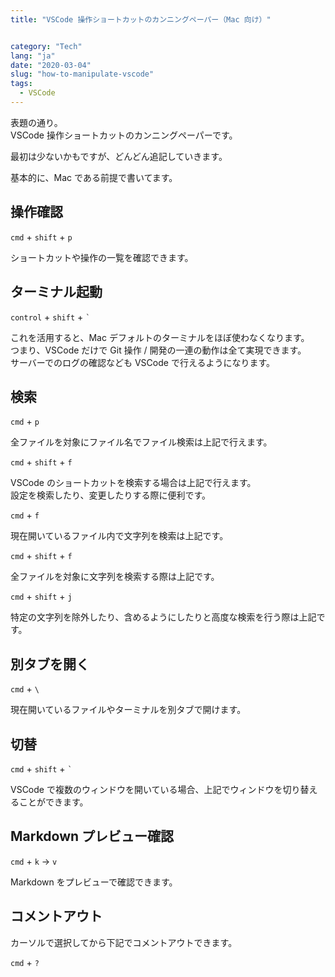 ```yaml
---
title: "VSCode 操作ショートカットのカンニングペーパー（Mac 向け）"


category: "Tech"
lang: "ja"
date: "2020-03-04"
slug: "how-to-manipulate-vscode"
tags:
  - VSCode
---
```


表題の通り。  
VSCode 操作ショートカットのカンニングペーパーです。

最初は少ないかもですが、どんどん追記していきます。

基本的に、Mac である前提で書いてます。

## 操作確認

`cmd` + `shift` + `p`

ショートカットや操作の一覧を確認できます。

## ターミナル起動

`control` + `shift` + `` ` ``

これを活用すると、Mac デフォルトのターミナルをほぼ使わなくなります。  
つまり、VSCode だけで Git 操作 / 開発の一連の動作は全て実現できます。  
サーバーでのログの確認なども VSCode で行えるようになります。

## 検索

`cmd` + `p`

全ファイルを対象にファイル名でファイル検索は上記で行えます。

`cmd` + `shift` + `f`

VSCode のショートカットを検索する場合は上記で行えます。  
設定を検索したり、変更したりする際に便利です。

`cmd` + `f`

現在開いているファイル内で文字列を検索は上記です。

`cmd` + `shift` + `f`

全ファイルを対象に文字列を検索する際は上記です。

`cmd` + `shift` + `j`

特定の文字列を除外したり、含めるようにしたりと高度な検索を行う際は上記です。

## 別タブを開く

`cmd` + `\`

現在開いているファイルやターミナルを別タブで開けます。

## 切替

`cmd` + `shift` + `` ` ``

VSCode で複数のウィンドウを開いている場合、上記でウィンドウを切り替えることができます。

## Markdown プレビュー確認

`cmd` + `k` → `v`

Markdown をプレビューで確認できます。

## コメントアウト

カーソルで選択してから下記でコメントアウトできます。

`cmd` + `?`
